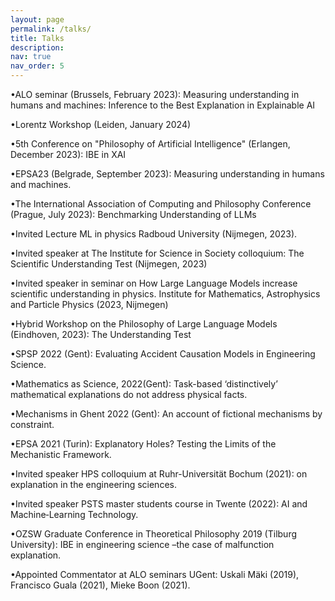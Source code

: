 ```yaml
---
layout: page
permalink: /talks/
title: Talks
description: 
nav: true
nav_order: 5
---
```


•ALO seminar (Brussels, February 2023): Measuring understanding in humans and machines: Inference to the Best Explanation in Explainable AI

•Lorentz Workshop (Leiden, January 2024)

•5th Conference on "Philosophy of Artificial Intelligence" (Erlangen, December 2023): IBE in XAI

•EPSA23 (Belgrade, September 2023): Measuring understanding in humans and machines. 

•The International Association of Computing and Philosophy Conference (Prague, July 2023): Benchmarking Understanding of LLMs

•Invited Lecture ML in physics Radboud University (Nijmegen, 2023).

•Invited speaker at The Institute for Science in Society colloquium: The Scientific Understanding Test (Nijmegen, 2023)

•Invited speaker in seminar on How  Large Language Models increase scientific understanding in physics. Institute for Mathematics, Astrophysics and Particle Physics  (2023, Nijmegen)

•Hybrid Workshop on the Philosophy of Large Language Models (Eindhoven, 2023): The Understanding Test

•SPSP 2022 (Gent): Evaluating Accident Causation Models in Engineering Science.

•Mathematics as Science, 2022(Gent): Task-based ‘distinctively’ mathematical explanations do not
address physical facts.

•Mechanisms in Ghent 2022 (Gent): An account of fictional mechanisms by constraint.

•EPSA 2021 (Turin): Explanatory Holes? Testing the Limits of the Mechanistic Framework.

•Invited speaker HPS colloquium at Ruhr-Universität Bochum (2021): on explanation in the
engineering sciences.

•Invited speaker PSTS master students course in Twente (2022): AI and Machine‐Learning
Technology.

•OZSW Graduate Conference in Theoretical Philosophy 2019 (Tilburg University): IBE in engineering
science –the case of malfunction explanation.

•Appointed Commentator at ALO seminars UGent: Uskali Mäki (2019), Francisco Guala (2021), Mieke
Boon (2021).